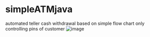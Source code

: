 # simpleATMjava
automated teller cash withdrawal based on simple flow chart
only controlling pins of customer
![image](https://user-images.githubusercontent.com/46786005/190096905-2ebd3356-ce1f-49d5-a002-f0d3d4ecf95f.png)
